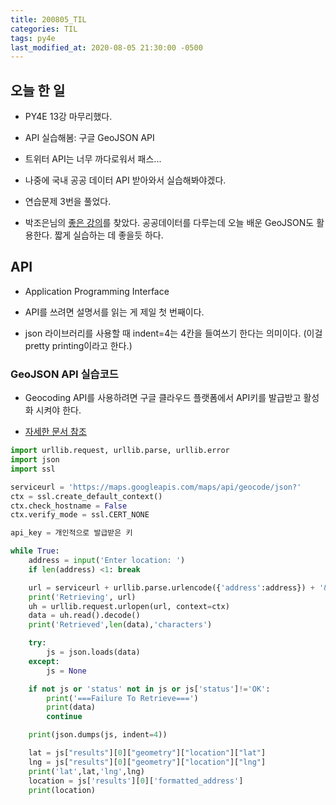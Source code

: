 ```yaml
---
title: 200805_TIL
categories: TIL
tags: py4e
last_modified_at: 2020-08-05 21:30:00 -0500
---
```

## 오늘 한 일

* PY4E 13강 마무리했다.

* API 실습해봄: 구글 GeoJSON API

* 트위터 API는 너무 까다로워서 패스...

* 나중에 국내 공공 데이터 API 받아와서 실습해봐야겠다.

* 연습문제 3번을 풀었다.

* 박조은님의 [좋은 강의](https://www.inflearn.com/course/%EA%B3%B5%EA%B3%B5%EB%8D%B0%EC%9D%B4%ED%84%B0%EB%A1%9C-%ED%8C%8C%EC%9D%B4%EC%8D%AC-%EB%8D%B0%EC%9D%B4%ED%84%B0-%EB%B6%84%EC%84%9D-%EC%8B%9C%EC%9E%91%ED%95%98%EA%B8%B0)를 찾았다. 공공데이터를 다루는데 오늘 배운 GeoJSON도 활용한다. 짧게 실습하는 데 좋을듯 하다.

## API

* Application Programming Interface

* API를 쓰려면 설명서를 읽는 게 제일 첫 번째이다.

* json 라이브러리를 사용할 때 indent=4는 4칸을 들여쓰기 한다는 의미이다. (이걸 pretty printing이라고 한다.)

### GeoJSON API 실습코드

* Geocoding API를 사용하려면 구글 클라우드 플랫폼에서 API키를 발급받고 활성화 시켜야 한다.

* [자세한 문서 참조](https://developers.google.com/maps/documentation/geocoding/get-api-key)

```python
import urllib.request, urllib.parse, urllib.error
import json
import ssl

serviceurl = 'https://maps.googleapis.com/maps/api/geocode/json?'
ctx = ssl.create_default_context()
ctx.check_hostname = False
ctx.verify_mode = ssl.CERT_NONE

api_key = 개인적으로 발급받은 키

while True:
    address = input('Enter location: ')
    if len(address) <1: break

    url = serviceurl + urllib.parse.urlencode({'address':address}) + '&key=' + api_key
    print('Retrieving', url)
    uh = urllib.request.urlopen(url, context=ctx)
    data = uh.read().decode()
    print('Retrieved',len(data),'characters')

    try:
        js = json.loads(data)
    except:
        js = None

    if not js or 'status' not in js or js['status']!='OK':
        print('===Failure To Retrieve===')
        print(data)
        continue

    print(json.dumps(js, indent=4))

    lat = js["results"][0]["geometry"]["location"]["lat"]
    lng = js["results"][0]["geometry"]["location"]["lng"]
    print('lat',lat,'lng',lng)
    location = js['results'][0]['formatted_address']
    print(location)
```



